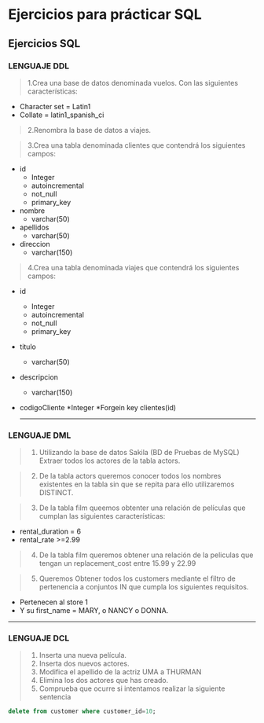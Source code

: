 # Ejercicios para prácticar SQL
## Ejercicios SQL
### LENGUAJE DDL
>1.Crea una base de datos denominada vuelos. Con las siguientes características:
* Character set = Latin1
* Collate = latin1_spanish_ci

>2.Renombra la base de datos a viajes.

>3.Crea una tabla denominada clientes que contendrá los siguientes campos:
* id 
  * Integer
  * autoincremental 
  * not_null 
  * primary_key
* nombre
  * varchar(50)
* apellidos
  * varchar(50)
* direccion
  * varchar(150)

>4.Crea una tabla denominada viajes que contendrá los siguientes campos:
* id
  * Integer
  * autoincremental
  * not_null
  * primary_key
* titulo
  * varchar(50)
* descripcion
  * varchar(150)
* codigoCliente 
  *Integer 
  *Forgein key clientes(id)
  
  ---
  
### LENGUAJE DML
>1. Utilizando la base de datos Sakila (BD de Pruebas de MySQL)
Extraer todos los actores de la tabla actors.

>2. De la tabla actors queremos conocer todos los nombres existentes en la tabla sin que se repita para ello utilizaremos DISTINCT.

>3. De la tabla film queemos obtenter una relación de películas que cumplan las siguientes características:
* rental_duration = 6
* rental_rate >=2.99

>4. De la tabla film queremos obtener una relación de la peliculas que tengan un replacement_cost entre 15.99 y 22.99

>5.  Queremos Obtener todos los customers mediante el filtro de pertenencia a conjuntos IN que cumpla los siguientes requisitos.
* Pertenecen al store 1
* Y su first_name = MARY, o NANCY  o DONNA.
 
 --- 

### LENGUAJE DCL
>1. Inserta una nueva película.
>2. Inserta dos nuevos actores.
>3. Modifica el apellido de la actriz UMA a THURMAN
>4. Elimina los dos actores que has creado.
>5. Comprueba que ocurre si intentamos realizar la siguiente sentencia
```sql
delete from customer where customer_id=10;
```
